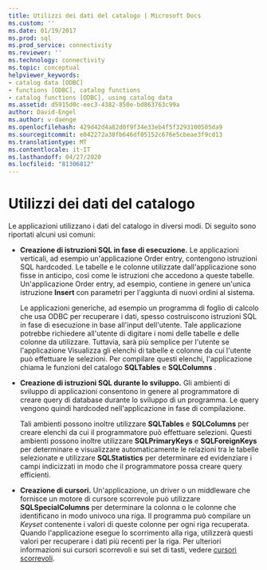 ```yaml
---
title: Utilizzi dei dati del catalogo | Microsoft Docs
ms.custom: ''
ms.date: 01/19/2017
ms.prod: sql
ms.prod_service: connectivity
ms.reviewer: ''
ms.technology: connectivity
ms.topic: conceptual
helpviewer_keywords:
- catalog data [ODBC]
- functions [ODBC], catalog functions
- catalog functions [ODBC], using catalog data
ms.assetid: d5915d0c-eec3-4382-850e-bd863763c99a
author: David-Engel
ms.author: v-daenge
ms.openlocfilehash: 429d42d4a82d0f9f34e33eb4f5f3293100505da9
ms.sourcegitcommit: e042272a38fb646df05152c676e5cbeae3f9cd13
ms.translationtype: MT
ms.contentlocale: it-IT
ms.lasthandoff: 04/27/2020
ms.locfileid: "81306812"
---
```

# <a name="uses-of-catalog-data"></a>Utilizzi dei dati del catalogo
Le applicazioni utilizzano i dati del catalogo in diversi modi. Di seguito sono riportati alcuni usi comuni:  
  
-   **Creazione di istruzioni SQL in fase di esecuzione.** Le applicazioni verticali, ad esempio un'applicazione Order entry, contengono istruzioni SQL hardcoded. Le tabelle e le colonne utilizzate dall'applicazione sono fisse in anticipo, così come le istruzioni che accedono a queste tabelle. Un'applicazione Order entry, ad esempio, contiene in genere un'unica istruzione **Insert** con parametri per l'aggiunta di nuovi ordini al sistema.  
  
     Le applicazioni generiche, ad esempio un programma di foglio di calcolo che usa ODBC per recuperare i dati, spesso costruiscono istruzioni SQL in fase di esecuzione in base all'input dell'utente. Tale applicazione potrebbe richiedere all'utente di digitare i nomi delle tabelle e delle colonne da utilizzare. Tuttavia, sarà più semplice per l'utente se l'applicazione Visualizza gli elenchi di tabelle e colonne da cui l'utente può effettuare le selezioni. Per compilare questi elenchi, l'applicazione chiama le funzioni del catalogo **SQLTables** e **SQLColumns** .  
  
-   **Creazione di istruzioni SQL durante lo sviluppo.** Gli ambienti di sviluppo di applicazioni consentono in genere al programmatore di creare query di database durante lo sviluppo di un programma. Le query vengono quindi hardcoded nell'applicazione in fase di compilazione.  
  
     Tali ambienti possono inoltre utilizzare **SQLTables** e **SQLColumns** per creare elenchi da cui il programmatore può effettuare selezioni. Questi ambienti possono inoltre utilizzare **SQLPrimaryKeys** e **SQLForeignKeys** per determinare e visualizzare automaticamente le relazioni tra le tabelle selezionate e utilizzare **SQLStatistics** per determinare ed evidenziare i campi indicizzati in modo che il programmatore possa creare query efficienti.  
  
-   **Creazione di cursori.** Un'applicazione, un driver o un middleware che fornisce un motore di cursore scorrevole può utilizzare **SQLSpecialColumns** per determinare la colonna o le colonne che identificano in modo univoco una riga. Il programma può compilare un *Keyset* contenente i valori di queste colonne per ogni riga recuperata. Quando l'applicazione esegue lo scorrimento alla riga, utilizzerà questi valori per recuperare i dati più recenti per la riga. Per ulteriori informazioni sui cursori scorrevoli e sui set di tasti, vedere [cursori scorrevoli](../../../odbc/reference/develop-app/scrollable-cursors.md).
